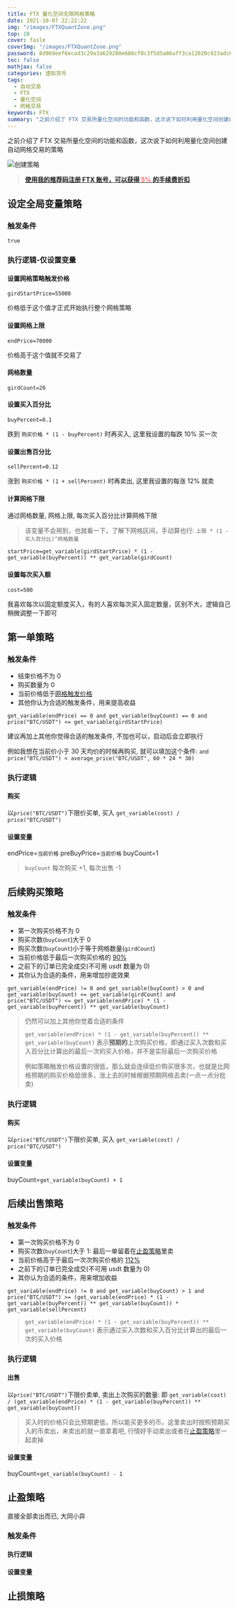 ```yaml
---
title: FTX 量化空间无限网格策略
date: 2021-10-07 22:22:22
img: "/images/FTXQuantZone.png"
top: 10
cover: fasle
coverImg: "/images/FTXQuantZone.png"
password: 8d969eef6ecad3c29a3a629280e686cf0c3f5d5a86aff3ca12020c923adc6c92
toc: false
mathjax: false
categories: 虚拟货币
tags:
  - 自动交易
  - FTX
  - 量化空间
  - 网格交易
keywords: FTX
summary: "之前介绍了 FTX 交易所量化空间的功能和函数，这次说下如何利用量化空间创建自动网格交易的策略"
---
```


之前介绍了 FTX 交易所量化空间的功能和函数，这次说下如何利用量化空间创建自动网格交易的策略

![创建策略](/images/FTXCreateStrategy.jpg)

> [**使用我的推荐码注册 FTX 账号，可以获得 <font color="#FF6666">5%</font> 的手续费折扣**](https://ftx.com/#a=38135782)

<!--more-->

## 设定全局变量策略

### 触发条件

`true`

### 执行逻辑-仅设置变量

#### 设置网格策略触发价格

`girdStartPrice=55000`

价格低于这个值才正式开始执行整个网格策略

#### 设置网格上限

`endPrice=70000`

价格高于这个值就不交易了

#### 网格数量

`girdCount=20`

#### 设置买入百分比

`buyPercent=0.1`

跌到 `购买价格 * (1 - buyPercent)` 时再买入, 这里我设置的每跌 10% 买一次

#### 设置出售百分比

`sellPercent=0.12`

涨到 `购买价格 * (1 + sellPercent)` 时再卖出, 这里我设置的每涨 12% 就卖

#### 计算网格下限

通过网格数量, 网格上限, 每次买入百分比计算网格下限

> 该变量不会用到，也就看一下，了解下网格区间，手动算也行: `上限 * (1 - 买入百分比)^网格数量`

`startPrice=get_variable(girdStartPrice) * (1 - get_variable(buyPercent)) ** get_variable(girdCount)`

#### 设置每次买入额

`cost=500`

我喜欢每次以固定额度买入，有的人喜欢每次买入固定数量，区别不大，逻辑自己稍微调整一下即可

## 第一单策略

### 触发条件

- 结束价格不为 0
- 购买数量为 0
- 当前价格低于[网格触发价格](#设置网格策略触发价格)
- 其他你认为合适的触发条件，用来提高收益

`get_variable(endPrice) == 0 and get_variable(buyCount) == 0 and price("BTC/USDT") <= get_variable(girdStartPrice)`

建议再加上其他你觉得合适的触发条件, 不加也可以，启动后会立即执行

例如我想在当前价小于 30 天均价的时候再购买, 就可以填加这个条件: `and price("BTC/USDT") < average_price("BTC/USDT", 60 * 24 * 30)`

### 执行逻辑

#### 购买

以`price("BTC/USDT")`下限价买单, 买入 `get_variable(cost) / price("BTC/USDT")`

#### 设置变量

endPrice=`当前价格`
preBuyPrice=`当前价格`
buyCount=1

> `buyCount` 每次购买 +1, 每次出售 -1

## 后续购买策略

### 触发条件

- 第一次购买价格不为 0
- 购买次数(`buyCount`)大于 0
- 购买次数(`buyCount`)小于等于网格数量(`girdCount`)
- 当前价格低于最后一次购买价格的 [90%](#设置买入百分比)
- 之前下的订单已完全成交(不可用 usdt 数量为 0)
- 其你认为合适的条件，用来增加抄底效果

`get_variable(endPrice) != 0 and get_variable(buyCount) > 0 and get_variable(buyCount) <= get_variable(girdCount) and price("BTC/USDT") <= get_variable(endPrice) * (1 - get_variable(buyPercent)) ** get_variable(buyCount)`

<!-- 挂单已成交: 不可用 usdt == 0 -->

> 仍然可以加上其他你觉着合适的条件
> 
> `get_variable(endPrice) * (1 - get_variable(buyPercent)) ** get_variable(buyCount)` 表示**预期的**上次购买价格，即通过买入次数和买入百分比计算出的最后一次的买入价格，并不是实际最后一次购买价格
>
> 例如策略触发价格设置的很低，那么就会连续低价购买很多次，也就是比网格预期的购买价格低很多，涨上去的时候根据预期网格去卖(一点一点分批卖)

### 执行逻辑

#### 购买

以`price("BTC/USDT")`下限价买单, 买入 `get_variable(cost) / price("BTC/USDT")`

#### 设置变量

buyCount=`get_variable(buyCount) + 1`

## 后续出售策略

### 触发条件

- 第一次购买价格不为 0
- 购买次数(`buyCount`)大于 1: 最后一单留着在[止盈策略](#止盈策略)里卖
- 当前价格高于于最后一次次购买价格的 [112%](#设置出售百分比)
- 之前下的订单已完全成交(不可用 usdt 数量为 0)
- 其你认为合适的条件，用来增加收益

`get_variable(endPrice) != 0 and get_variable(buyCount) > 1 and price("BTC/USDT") >= (get_variable(endPrice) * (1 - get_variable(buyPercent)) ** get_variable(buyCount)) * get_variable(sellPercent)`

<!-- 挂单已成交: 不可用 usdt == 0 -->

> `get_variable(endPrice) * (1 - get_variable(buyPercent)) ** get_variable(buyCount)` 表示通过买入次数和买入百分比计算出的最后一次的买入价格

### 执行逻辑

#### 出售

以`price("BTC/USDT")`下限价卖单, 卖出上次购买的数量: 即 `get_variable(cost) / (get_variable(endPrice) * (1 - get_variable(buyPercent)) ** get_variable(buyCount))`

> 买入时的价格只会比预期更低，所以能买更多的币，这里卖出时按照预期买入的币卖出，未卖出的就一直拿着吧, 行情好手动卖出或者在[止盈策略](#止盈策略)里一起卖掉

#### 设置变量

buyCount=`get_variable(buyCount) - 1`

## 止盈策略

直接全部卖出而已, 大同小异

### 触发条件

#### 执行逻辑

#### 设置变量

## 止损策略

<!-- 个人比较菜，没有止损习惯，也没有好的止损想法...纯设置的话可以参考[止盈策略](#止盈策略) -->